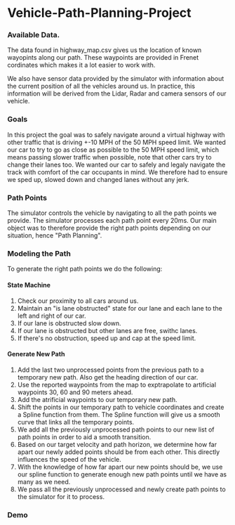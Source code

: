 # Vehicle-Path-Planning-Project
   
### Available Data.
The data found in highway_map.csv gives us the location of known wayopints along our path. These waypoints are provided in Frenet cordinates which makes it a lot easier to work with.

We also have sensor data provided by the simulator with information about the current position of all the vehicles around us. In practice, this information will be derived from the Lidar, Radar and camera sensors of our vehicle.

### Goals
In this project the goal was to safely navigate around a virtual highway with other traffic that is driving +-10 MPH of the 50 MPH speed limit. We wanted our car to try to go as close as possible to the 50 MPH speed limit, which means passing slower traffic when possible, note that other cars try to change their lanes too. We wanted our car to safely and legaly navigate the track with comfort of the car occupants in mind. We therefore had to ensure we sped up, slowed down and changed lanes without any jerk.

### Path Points
The simulator controls the vehicle by navigating to all the path points we provide. The simulator processes each path point every 20ms.
Our main object was to therefore provide the right path points depending on our situation, hence "Path Planning".

### Modeling the Path
To generate the right path points we do the following:

#### State Machine
1. Check our proximity to all cars around us.
2. Maintain an "is lane obstructed" state for our lane and each lane to the left and right of our car.
3. If our lane is obstructed slow down.
4. If our lane is obstructed but other lanes are free, swithc lanes.
5. If there's no obstruction, speed up and cap at the speed limit.

#### Generate New Path
1. Add the last two unprocessed points from the previous path to a temporary new path. Also get the heading direction of our car.
2. Use the reported waypoints from the map to exptrapolate to artificial waypoints 30, 60 and 90 meters ahead.
3. Add the atrificial waypoints to our temporary new path.
4. Shift the points in our temporary path to vehicle coordinates and create a Spline function from them. The Spline function will give us a smooth curve that links all the temporary points.
5. We add all the previously unprocessed path points to our new list of path points in order to aid a smooth transition.
6. Based on our target velocity and path horizon, we determine how far apart our newly added points should be from each other. This directly influences the speed of the vehicle.
7. With the knowledge of how far apart our new points should be, we use our spline function to generate enough new path points until we have as many as we need.
8. We pass all the previously unprocessed and newly create path points to the simulator for it to process.

### Demo

